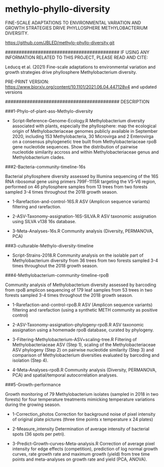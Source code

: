# methylo-phyllo-diversity
FINE-SCALE ADAPTATIONS TO ENVIRONMENTAL VARIATION AND GROWTH STRATEGIES DRIVE PHYLLOSPHERE METHYLOBACTERIUM DIVERSITY.

https://github.com/JBLED/methylo-phyllo-diversity.git

##########################################
IF USING ANY INFORMATION RELATED TO THIS PROJECT, PLEASE READ AND CITE:

Leducq et al. (2021) Fine-scale adaptations to environmental variation and growth strategies drive phyllosphere Methylobacterium diversity.

PRE-PRINT VERSION: https://www.biorxiv.org/content/10.1101/2021.06.04.447128v4 and updated versions

##########################################
DESCRIPTION

###1-Phylo-of-plant-ass-Methylo-diversity

- Script-Reference-Genome-Ecology.R
Methylobacterium diversity associated with plants, especially the phyllosphere: map the ecological origin of Methylobacteriaceae genomes publicly available in September 2020, including 153 Methylobacteria, 30 Microvirga and 2 Enterovirga on a consensus phylogenetic tree built from Methylobacteriaceae rpoB gene nucleotide sequences. Show the distribution of pairwise nucleotide similarity accross and within Methylobacteriaceae genus and Methylobacterium clades. 

###2-Bacteria-community-timeline-16s

Bacterial phyllosphere diversity assessed by Illumina sequencing of the 16S RNA ribosomal gene using primers 799F-1115R targeting the V5-V6 region, performed on 46 phyllosphere samples from 13 trees from two forests sampled 3-4 times throughout the 2018 growth season.

- 1-Rarefaction-and-control-16S.R
ASV (Amplicon sequence variants) filtering and rarefaction. 

- 2-ASV-Taxonomy-assignation-16S-SILVA.R
ASV taxonomic assignation using SILVA v138 16s database. 

- 3-Meta-Analyses-16s.R
Community analysis (Diversity, PERMANOVA, PCA)

###3-culturable-Methylo-diversity-timeline

- Script-Strains-2018.R
Community analysis on the isolable part of Methylobacterium diversity from 36 trees from two forests sampled 3-4 times throughout the 2018 growth season.

###4-Methylobacterium-community-timeline-rpoB

Community analysis of Methylobacterium diversity assessed by barcoding from rpoB amplicon sequencing of 179 leaf samples from 53 trees in two forests sampled 3-4 times throughout the 2018 growth season.

- 1-Rarefaction-and-control-rpoB.R
ASV (Amplicon sequence variants) filtering and rarefaction (using a synthetic METH community as positive control)

- 2-ASV-Taxonomy-assignation-phylogeny-rpoB.R
ASV taxonomic assignation using a homemade rpoB database, curated by phylogeny. 

- 3-Filtering-Methylobacterium-ASV+scaling-tree.R
Filtering of Methylobacteriaceae ASV (Step 1), scaling of the Methylobacteriaceae ASV phylogeny (Step 2) on pairwise nucleotide similarity (Step 3) and comparison of Methylobacterium diversities evaluated by barcoding and isolation (Step 4). 

- 4-Meta-Analyses-rpoB.R
Community analysis (Diversity, PERMANOVA, PCA) and spatial/temporal autocorrelation analyses.

###5-Growth-performance

Growth monitoring of 79 Methylobacterium isolates (sampled in 2018 in two forests) for four temperature treatments mimicking temperature variations during the growing season.

- 1-Correction_photos
Correction for background noise of pixel intensity of original plate pictures (three time points x temperature x 24 plates)

- 2-Measure_intensity
Determination of average intensity of bacterial spots (36 spots per petri).

- 3-Predict-Growth-curves-Meta-analysis.R
Correction of average pixel intensity for edge effects (competition), prediction of log normal growth curves, rate growth rate and maximum growth (yield) from tree time points and meta-analyses on growth rate and yield (PCA, ANOVA).
